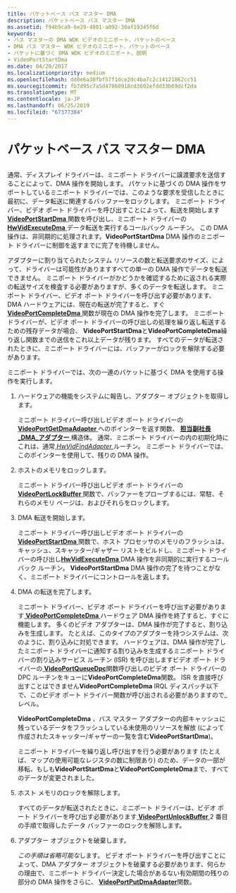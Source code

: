 ```yaml
---
title: パケットベース バス マスター DMA
description: パケットベース バス マスター DMA
ms.assetid: f94b9ca9-6e29-4801-a092-30af19345f6d
keywords:
- バス マスターの DMA WDK ビデオのミニポート、パケットのベース
- DMA バス マスター WDK ビデオのミニポート、パケットのベース
- パケットに基づく DMA WDK ビデオのミニポート、説明
- VideoPortStartDma
ms.date: 04/20/2017
ms.localizationpriority: medium
ms.openlocfilehash: dd0e6a30fbf57f1dce2dc4ba7c2c14121862cc51
ms.sourcegitcommit: fb7d95c7a5d47860918cd3602efdd33b69dcf2da
ms.translationtype: MT
ms.contentlocale: ja-JP
ms.lasthandoff: 06/25/2019
ms.locfileid: "67377384"
---
```

# <a name="packet-based-bus-master-dma"></a>パケットベース バス マスター DMA


## <span id="ddk_packet_based_bus_master_dma_gg"></span><span id="DDK_PACKET_BASED_BUS_MASTER_DMA_GG"></span>


通常、ディスプレイ ドライバーは、ミニポート ドライバーに譲渡要求を送信することによって、DMA 操作を開始します。 パケットに基づくの DMA 操作をサポートしているミニポート ドライバーでは、このような要求を受信したときに最初に、データ転送に関連するバッファーをロックします。 ミニポート ドライバー、ビデオ ポート ドライバーを呼び出すことによって、転送を開始します[ **VideoPortStartDma** ](https://docs.microsoft.com/windows-hardware/drivers/ddi/content/video/nf-video-videoportstartdma)関数を呼び出し、ミニポート ドライバーの[ **HwVidExecuteDma** ](https://docs.microsoft.com/windows-hardware/drivers/ddi/content/video/nc-video-pexecute_dma)データ転送を実行するコールバック ルーチン。 この DMA 操作は、非同期的に処理されます。**VideoPortStartDma** DMA 操作のミニポート ドライバーに制御を返すまでに完了を待機しません。

アダプターに割り当てられたシステム リソースの数と転送要求のサイズ、によって、ドライバーは可能性がありますすべての単一の DMA 操作でデータを転送できません。 ミニポート ドライバーがかどうかを確認するために返される実際の転送サイズを検査する必要がありますが、多くのデータを転送します。 ミニポート ドライバー、ビデオ ポート ドライバーを呼び出す必要があります、DMA ハードウェアには、現在の転送が完了すると、すぐ[ **VideoPortCompleteDma** ](https://docs.microsoft.com/windows-hardware/drivers/ddi/content/video/nf-video-videoportcompletedma)関数が現在の DMA 操作を完了します。 ミニポート ドライバーが、ビデオ ポート ドライバーの呼び出しの処理を繰り返し転送するための残存データが場合、 **VideoPortStartDma**と**VideoPortCompleteDma**繰り返し関数までの送信をこれ以上データが残ります。 すべてのデータが転送されたときに、ミニポート ドライバーには、バッファーがロックを解除する必要があります。

ミニポート ドライバーでは、次の一連のパケットに基づく DMA を使用する操作を実行します。

1.  ハードウェアの機能をシステムに報告し、アダプター オブジェクトを取得します。

    ミニポート ドライバー呼び出しビデオ ポート ドライバーの[ **VideoPortGetDmaAdapter** ](https://docs.microsoft.com/windows-hardware/drivers/ddi/content/video/nf-video-videoportgetdmaadapter)へのポインターを返す関数、 [**担当副社長\_DMA\_アダプター** ](https://docs.microsoft.com/previous-versions/ff570570(v=vs.85))構造体。 通常、ミニポート ドライバーの内の初期化時にこれは、通常[ *HwVidFindAdapter* ](https://docs.microsoft.com/windows-hardware/drivers/ddi/content/video/nc-video-pvideo_hw_find_adapter)ルーチン。 ミニポート ドライバーでは、このポインターを使用して、残りの DMA 操作。

2.  ホストのメモリをロックします。

    ミニポート ドライバー呼び出しビデオ ポート ドライバーの[ **VideoPortLockBuffer** ](https://docs.microsoft.com/windows-hardware/drivers/ddi/content/video/nf-video-videoportlockbuffer)関数で、バッファーをプローブするには、常駐、それらのメモリ ページは、およびそれらをロックします。

3.  DMA 転送を開始します。

    ミニポート ドライバー呼び出しビデオ ポート ドライバーの[ **VideoPortStartDma** ](https://docs.microsoft.com/windows-hardware/drivers/ddi/content/video/nf-video-videoportstartdma)関数で、ホスト プロセッサのメモリのフラッシュは、キャッシュ、スキャッター/ギャザー リストをビルドし、ミニポート ドライバーの呼び出し[**HwVidExecuteDma** ](https://docs.microsoft.com/windows-hardware/drivers/ddi/content/video/nc-video-pexecute_dma) DMA 操作を非同期的に実行するコールバック ルーチン。 **VideoPortStartDma** DMA 操作の完了を待つことがなく、ミニポート ドライバーにコントロールを返します。

4.  DMA の転送を完了します。

    ミニポート ドライバー、ビデオ ポート ドライバーを呼び出す必要があります[ **VideoPortCompleteDma** ](https://docs.microsoft.com/windows-hardware/drivers/ddi/content/video/nf-video-videoportcompletedma)ハードウェア DMA 操作を終了すると、すぐに機能します。 多くのビデオ アダプターは、DMA 操作が完了すると、割り込みを生成します。 たとえば、このタイプのアダプターを持つシステムは、次のように、割り込みに対処できます。 ハードウェアは、DMA 操作が完了したミニポート ドライバーに通知する割り込みを生成するミニポート ドライバーの割り込みサービス ルーチン (ISR) を呼び出しますビデオ ポート ドライバーの[ **VideoPortQueueDpc**](https://docs.microsoft.com/windows-hardware/drivers/ddi/content/video/nf-video-videoportqueuedpc)関数呼び出しのビデオ ポート ドライバーの DPC ルーチンをキューに**VideoPortCompleteDma**関数。 ISR を直接呼び出すことはできません**VideoPortCompleteDma** IRQL ディスパッチ以下で、このビデオ ポート ドライバー関数が呼び出される必要がありますので\_レベル。

    **VideoPortCompleteDma** 、バス マスター アダプターの内部キャッシュに残っているデータをフラッシュしている未使用のリソースを解放 (によって作成されたスキャッター/ギャザーの一覧を含む**VideoPortStartDma**)。

    ミニポート ドライバーを繰り返し呼び出すを行う必要があります (たとえば、マップの使用可能なレジスタの数に制限あり) のため、データの一部が移転、もしも**VideoPortStartDma**と**VideoPortCompleteDma**まで、すべてのデータが変更されました。

5.  ホスト メモリのロックを解除します。

    すべてのデータが転送されたときに、ミニポート ドライバーは、ビデオ ポート ドライバーを呼び出す必要があります[ **VideoPortUnlockBuffer** ](https://docs.microsoft.com/windows-hardware/drivers/ddi/content/video/nf-video-videoportunlockbuffer) 2 番目の手順で取得したデータ バッファーのロックを解除します。

6.  アダプター オブジェクトを破棄します。

    *この手順は省略可能な*します。 ビデオ ポート ドライバーを呼び出すことによって、DMA アダプター オブジェクトを破棄する必要があります、何らかの理由で、ミニポート ドライバー決定した場合があるない有効期間の残りの部分の DMA 操作をさらに、 [ **VideoPortPutDmaAdapter**](https://docs.microsoft.com/windows-hardware/drivers/ddi/content/video/nf-video-videoportputdmaadapter)関数。

 

 





